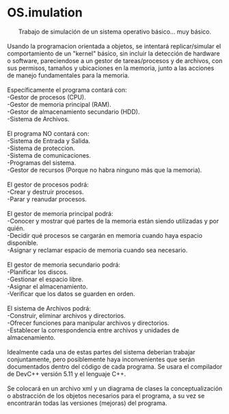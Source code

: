 # OS.imulation
<div align="center">Trabajo de simulación de un sistema operativo básico... muy básico.</div><br/>
  Usando la programacion orientada a objetos, se intentará replicar/simular el comportamiento de un "kernel" básico, sin incluir la detección de hardware o software, pareciendose a un gestor de tareas/procesos y de archivos, con sus permisos, tamaños y ubicaciones en la memoria, junto a las acciones de manejo fundamentales para la memoria.
<br/><br/>
Específicamente el programa contará con:<br/>
  -Gestor de procesos (CPU).<br/>
  -Gestor de memoria principal (RAM).<br/>
  -Gestor de almacenamiento secundario (HDD).<br/>
  -Sistema de Archivos.<br/>
  <br/>
El programa NO contará con:<br/>
  -Sistema de Entrada y Salida.<br/>
  -Sistema de proteccion.<br/>
  -Sistema de comunicaciones.<br/>
  -Programas del sistema.<br/>
  -Gestor de recursos (Porque no habra ninguno más que la memoria).<br/>
  <br/>
El gestor de procesos podrá:<br/>
  -Crear y destruir procesos.<br/>
  -Parar y reanudar procesos.<br/>
  <br/>
El gestor de memoria principal podrá:<br/>
  -Conocer y mostrar qué partes de la memoria están siendo utilizadas y por quién.<br/>
  -Decidir qué procesos se cargarán en memoria cuando haya espacio disponible.<br/>
  -Asignar y reclamar espacio de memoria cuando sea necesario.<br/>
<br/>
El gestor de memoria secundario podrá:<br/>
  -Planificar los discos.<br/>
  -Gestionar el espacio libre.<br/>
  -Asignar el almacenamiento.<br/>
  -Verificar que los datos se guarden en orden.<br/>
  <br/>
El sistema de Archivos podrá:<br/>
  -Construir, eliminar archivos y directorios.<br/>
  -Ofrecer funciones para manipular archivos y directorios.<br/>
  -Establecer la correspondencia entre archivos y unidades de almacenamiento.<br/>
<br/>
  Idealmente cada una de estas partes del sistema deberian trabajar conjuntamente, pero posiblemente haya inconvenientes que serán documentados dentro del código de cada programa. Se usara el compilador de DevC++ versión 5.11 y el lenguaje C++.
  <br/><br/>
  Se colocará en un archivo xml y un diagrama de clases la conceptualización o abstracción de los objetos necesarios para el programa, a su vez se encontrarán todas las versiones (mejoras) del programa.
